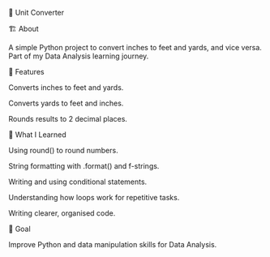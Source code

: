📏 Unit Converter

🏗️ About

A simple Python project to convert inches to feet and yards, and vice versa. Part of my Data Analysis learning journey.

🚀 Features

Converts inches to feet and yards.

Converts yards to feet and inches.

Rounds results to 2 decimal places.

🏅 What I Learned

Using round() to round numbers.

String formatting with .format() and f-strings.

Writing and using conditional statements.

Understanding how loops work for repetitive tasks.

Writing clearer, organised code.

🎯 Goal

Improve Python and data manipulation skills for Data Analysis.

